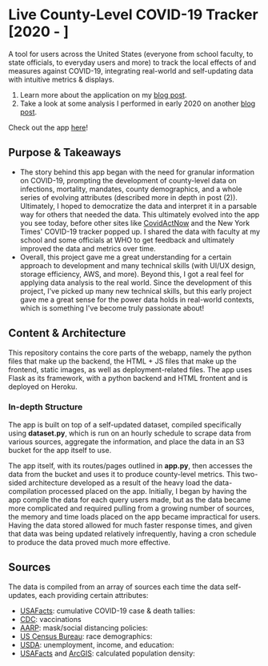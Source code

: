 # Live County-Level COVID-19 Tracker [2020 - ]
A tool for users across the United States (everyone from school faculty, to state officials, to everyday users and more) to track the local effects of and measures against COVID-19, integrating real-world and self-updating data with intuitive metrics & displays.

1) Learn more about the application on my [blog post](https://kabirmoghe.medium.com/live-covid-19-county-level-web-app-dbd6db3cc6bf).
2) Take a look at some analysis I performed in early 2020 on another [blog post](https://kabirmoghe.medium.com/county-based-covid-19-dataset-and-analytical-trends-ff1617030ba8).

Check out the app [here](https://livecovidapp.herokuapp.com)!

## Purpose & Takeaways
* The story behind this app began with the need for granular information on COVID-19, prompting the development of county-level data on infections, mortality, mandates, county demographics, and a whole series of evolving attributes (described more in depth in post (2)). Ultimately, I hoped to democratize the data and interpret it in a parsable way for others that needed the data. This ultimately evolved into the app you see today, before other sites like [CovidActNow](https://covidactnow.org/?s=48033551) and the New York Times' COVID-19 tracker popped up. I shared the data with faculty at my school and some officials at WHO to get feedback and ultimately improved the data and metrics over time.
* Overall, this project gave me a great understanding for a certain approach to development and many technical skills (with UI/UX design, storage efficiency, AWS, and more). Beyond this, I got a real feel for applying data analysis to the real world. Since the development of this project, I've picked up many new technical skills, but this early project gave me a great sense for the power data holds in real-world contexts, which is something I've become truly passionate about!
  
## Content & Architecture
This repository contains the core parts of the webapp, namely the python files that make up the backend, the HTML + JS files that make up the frontend, static images, as well as deployment-related files. The app uses Flask as its framework, with a python backend and HTML frontent and is deployed on Heroku. 

### In-depth Structure
The app is built on top of a self-updated dataset, compiled specifically using <b>dataset.py</b>, which is run on an hourly schedule to scrape data from various sources, aggregate the information, and place the data in an S3 bucket for the app itself to use. 

The app itself, with its routes/pages outlined in <b>app.py</b>, then accesses the data from the bucket and uses it to produce county-level metrics. This two-sided architecture developed as a result of the heavy load the data-compilation processed placed on the app. Initially, I began by having the app compile the data for each query users made, but as the data became more complicated and required pulling from a growing number of sources, the memory and time loads placed on the app became impractical for users. Having the data stored allowed for much faster response times, and given that data was being updated relatively infrequently, having a cron schedule to produce the data proved much more effective.

## Sources
The data is compiled from an array of sources each time the data self-updates, each providing certain attributes:
* [USAFacts](https://usafacts.org/visualizations/coronavirus-covid-19-spread-map/): cumulative COVID-19 case & death tallies: 
* [CDC](https://usafacts.org/visualizations/coronavirus-covid-19-spread-map/): vaccinations
* [AARP](https://www.aarp.org/health/healthy-living/info-2020/states-mask-mandates-coronavirus.html): mask/social distancing policies: 
* [US Census Bureau](https://www2.census.gov/programs-surveys/popest/datasets/2010-2020/counties/totals/): race demographics: 
* [USDA](https://www.ers.usda.gov/data-products/county-level-data-sets/download-data/): unemployment, income, and education:
* [USAFacts](https://usafacts.org/visualizations/coronavirus-covid-19-spread-map/) and [ArcGIS](https://hub.arcgis.com/datasets/esri::usa-counties/about): calculated population density: 


